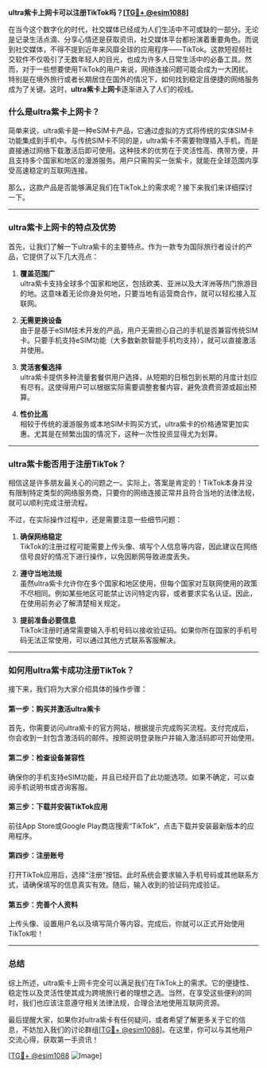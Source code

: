**ultra紫卡上网卡可以注册TikTok吗？[[TG💪+ @esim1088](https://t.me/s/esim1088)]**

在当今这个数字化的时代，社交媒体已经成为人们生活中不可或缺的一部分。无论是记录生活点滴、分享心情还是获取资讯，社交媒体平台都扮演着重要角色。而说到社交媒体，不得不提到近年来风靡全球的应用程序——TikTok。这款短视频社交软件不仅吸引了无数年轻人的目光，也成为许多人日常生活中的必备工具。然而，对于一些想要使用TikTok的用户来说，网络连接问题可能会成为一大困扰。特别是在境外旅行或者长期居住在国外的情况下，如何找到稳定且便捷的网络服务成为了关键。这时，**ultra紫卡上网卡**逐渐进入了人们的视线。

### **什么是ultra紫卡上网卡？**

简单来说，ultra紫卡是一种eSIM卡产品，它通过虚拟的方式将传统的实体SIM卡功能集成到手机中。与传统SIM卡不同的是，ultra紫卡不需要物理插入手机，而是直接通过网络下载激活后即可使用。这种技术的优势在于灵活性高、携带方便，并且支持多个国家和地区的漫游服务。用户只需购买一张紫卡，就能在全球范围内享受高速稳定的互联网连接。

那么，这款产品是否能够满足我们在TikTok上的需求呢？接下来我们来详细探讨一下。

---

### **ultra紫卡上网卡的特点及优势**

首先，让我们了解一下ultra紫卡的主要特点。作为一款专为国际旅行者设计的产品，它提供了以下几大亮点：

1. **覆盖范围广**  
   ultra紫卡支持全球多个国家和地区，包括欧美、亚洲以及大洋洲等热门旅游目的地。这意味着无论你身处何地，只要当地有运营商合作，就可以轻松接入互联网。

2. **无需更换设备**  
   由于是基于eSIM技术开发的产品，用户无需担心自己的手机是否兼容传统SIM卡。只要手机支持eSIM功能（大多数新款智能手机均支持），就可以直接激活并使用。

3. **灵活套餐选择**  
   ultra紫卡提供多种流量套餐供用户选择，从短期的日租包到长期的月度计划应有尽有。这使得用户可以根据实际需要调整套餐内容，避免浪费资源或超出预算。

4. **性价比高**  
   相较于传统的漫游服务或本地SIM卡购买方式，ultra紫卡的价格通常更加实惠。尤其是在频繁出国的情况下，这种一次性投资显得尤为划算。

---

### **ultra紫卡能否用于注册TikTok？**

相信这是许多朋友最关心的问题之一。实际上，答案是肯定的！TikTok本身并没有限制特定类型的网络服务商，只要你的网络连接正常并且符合当地的法律法规，就可以顺利完成注册流程。

不过，在实际操作过程中，还是需要注意一些细节问题：

1. **确保网络稳定**  
   TikTok的注册过程可能需要上传头像、填写个人信息等内容，因此建议在网络信号良好的情况下进行操作，以免因断网导致进度丢失。

2. **遵守当地法规**  
   虽然ultra紫卡允许你在多个国家和地区使用，但每个国家对互联网使用的政策不尽相同。例如某些地区可能禁止访问特定内容，或者要求实名认证。因此，在使用前务必了解清楚相关规定。

3. **提前准备必要信息**  
   TikTok注册时通常需要输入手机号码以接收验证码。如果你所在国家的手机号码无法正常使用，可以通过其他方式联系客服解决。

---

### **如何用ultra紫卡成功注册TikTok？**

接下来，我们将为大家介绍具体的操作步骤：

#### **第一步：购买并激活ultra紫卡**
首先，你需要访问ultra紫卡的官方网站，根据提示完成购买流程。支付完成后，你会收到一封包含激活码的邮件。按照说明登录账户并输入激活码即可开始使用。

#### **第二步：检查设备兼容性**
确保你的手机支持eSIM功能，并且已经开启了此功能选项。如果不确定，可以查阅手机说明书或咨询客服。

#### **第三步：下载并安装TikTok应用**
前往App Store或Google Play商店搜索“TikTok”，点击下载并安装最新版本的应用程序。

#### **第四步：注册账号**
打开TikTok应用后，选择“注册”按钮。此时系统会要求输入手机号码或其他联系方式，请确保填写的信息真实有效。随后，输入收到的验证码完成验证。

#### **第五步：完善个人资料**
上传头像、设置用户名以及填写简介等内容。完成后，你就可以正式开始使用TikTok啦！

---

### **总结**

综上所述，ultra紫卡上网卡完全可以满足我们在TikTok上的需求。它的便捷性、稳定性以及灵活性使其成为跨境旅行者的理想之选。当然，在享受这些便利的同时，我们也应该注意遵守相关法律法规，合理合法地使用互联网资源。

最后提醒大家，如果你对ultra紫卡有任何疑问，或者希望了解更多关于它的信息，不妨加入我们的讨论群组[[TG💪+ @esim1088](https://t.me/s/esim1088)]。在这里，你可以与其他用户交流心得，获取第一手资讯！

[[TG💪+ @esim1088](https://t.me/s/esim1088) ![Image](https://i.postimg.cc/4NQfJmqS/Snipaste-2025-05-13-00-14-12.png)]